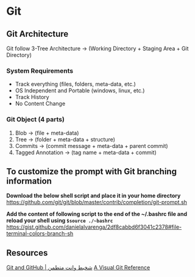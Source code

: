 # Git

## Git Architecture

Git follow 3-Tree Architecture -> (Working Directory + Staging Area + Git Directory)

### System Requirements

- Track everything (files, folders, meta-data, etc.)
- OS Independent and Portable (windows, linux, etc.)
- Track History
- No Content Change

### Git Object (4 parts)

1. Blob -> (file + meta-data)
2. Tree -> (folder + meta-data + structure)
3. Commits -> (commit message + meta-data + parent commit)
4. Tagged Annotation -> (tag name + meta-data + commit)

## To customize the prompt with Git branching information

**Download the below shell script and place it in your home directory**  
https://github.com/git/git/blob/master/contrib/completion/git-prompt.sh

**Add the content of following script to the end of the ~/.bashrc file and reload your shell using `$source ./~bashrc`**  
https://gist.github.com/danielalvarenga/2df8cabbd6f3041c2378#file-terminal-colors-branch-sh

## Resources

[Git and GitHub | شخبط وانت متطمن](https://youtu.be/Q6G-J54vgKc?si=ilowqKqUgdwrH9w2)
[A Visual Git Reference](https://marklodato.github.io/visual-git-guide/index-en.html)
